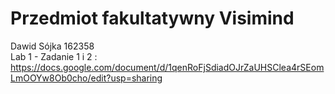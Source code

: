 # Przedmiot fakultatywny Visimind<br>
Dawid Sójka 162358<br>
  Lab 1 - Zadanie 1 i 2 : https://docs.google.com/document/d/1qenRoFjSdiadOJrZaUHSClea4rSEomLmOOYw8Ob0cho/edit?usp=sharing
